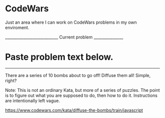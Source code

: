# CodeWars

Just an area where I can work on CodeWars problems in my own enviroment.

___________________________ Current problem _______________
# Paste problem text below.
_____________________________________________________
There are a series of 10 bombs about to go off! Diffuse them all! Simple, right?

Note: This is not an ordinary Kata, but more of a series of puzzles. The point is to figure out what you are supposed to do, then how to do it. Instructions are intentionally left vague.

https://www.codewars.com/kata/diffuse-the-bombs/train/javascript
